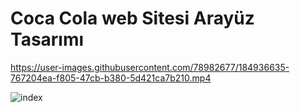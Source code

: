 # Coca Cola web Sitesi Arayüz Tasarımı 



https://user-images.githubusercontent.com/78982677/184936635-767204ea-f805-47cb-b380-5d421ca7b210.mp4

![index](rd_img/resim1.png)

